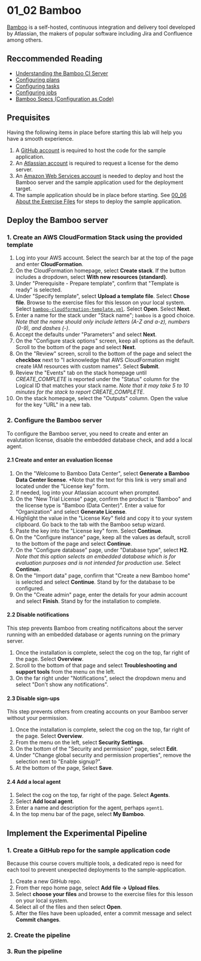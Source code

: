 # 01_02 Bamboo
[Bamboo](https://www.atlassian.com/software/bamboo) is a self-hosted, continuous integration and delivery tool developed by Atlassian, the makers of popular software including Jira and Confluence among others.

## Reccommended Reading
- [Understanding the Bamboo CI Server](https://confluence.atlassian.com/bamboo/understanding-the-bamboo-ci-server-289277285.html)
- [Configuring plans](https://confluence.atlassian.com/bamboo/configuring-plans-289276853.html)
- [Configuring tasks](https://confluence.atlassian.com/bamboo/configuring-tasks-289277036.html)
- [Configuring jobs](https://confluence.atlassian.com/bamboo/creating-a-plan-289276868.html)
- [Bamboo Specs (Configuration as Code)](https://docs.atlassian.com/bamboo-specs-docs/8.1.12/)

## Prequisites
Having the following items in place before starting this lab will help you have a smooth experience.

1. A [GitHub account](https://github.com/join) is required to host the code for the sample application.
1. An [Atlassian account](https://id.atlassian.com/signup) is required to request a license for the demo server.
2. An [Amazon Web Services account](https://aws.amazon.com/free) is needed to deploy and host the Bamboo server and the sample application used for the deployment target.
3. The sample application should be in place before starting.  See [00_06 About the Exercise Files](../../ch0_introduction/00_06_about_the_exercise_files/README.md) for steps to deploy the sample application.

## Deploy the Bamboo server
### 1. Create an AWS CloudFormation Stack using the provided template
1. Log into your AWS account.  Select the search bar at the top of the page and enter **CloudFormation**.
1. On the CloudFormation homepage, select **Create stack**.  If the button includes a dropdown, select **With new resources (standard)**.
1. Under "Prerequisite - Prepare template", confirm that "Template is ready" is selected.
1. Under "Specify template", select **Upload a template file**.  Select **Chose file**.  Browse to the exercise files for this lesson on your local system.  Select [`bamboo-cloudformation-template.yml`](./bamboo-cloudformation-template.yml).  Select **Open**. Select **Next**.
1. Enter a name for the stack under "Stack name"; `bamboo` is a good choice. *Note that the name should only include letters (A-Z and a-z), numbers (0-9), and dashes (-)*.  
1. Accept the defaults under "Parameters" and select **Next**.
1. On the "Configure stack options" screen, keep all options as the default.  Scroll to the bottom of the page and select **Next**.
1.  On the "Review" screen, scroll to the bottom of the page and select the **checkbox** next to "I acknowledge that AWS CloudFormation might create IAM resources with custom names".  Select **Submit**.
1. Review the "Events" tab on the stack homepage until *CREATE_COMPLETE* is reported under the "Status" column for the Logical ID that matches your stack name. *Note that it may take 5 to 10 minutes for the stack to report CREATE_COMPLETE*.
1.  On the stack homepage, select the "Outputs" column.  Open the value for the key "URL" in a new tab.

### 2. Configure the Bamboo server
To configure the Bamboo server, you need to create and enter an evalutation license, disable the embedded database check, and add a local agent.

#### 2.1 Create and enter an evaluation license
1. On the "Welcome to Bamboo Data Center", select **Generate a Bamboo Data Center license**. *Note that the text for this link is very small and located under the "License key" form.
2. If needed, log into your Atlassian account when prompted.
3. On the "New Trial License" page, confirm the product is "Bamboo" and the license type is "Bamboo (Data Center)".  Enter a value for "Organization" and select **Generate License**.
4. Highlight the value in the "License Key" field and copy it to your system clipboard.  Go back to the tab with the Bamboo setup wizard.
5. Paste the key into the "License key" form.  Select **Continue**.
6. On the "Configure instance" page, keep all the values as default, scroll to the bottom of the page and select **Continue**.
7. On the "Configure database" page, under "Database type", select **H2**. *Note that this option selects an embedded database which is for evaluation purposes and is not intended for production use*. Select **Continue**.
8. On the "Import data" page, confirm that "Create a new Bamboo home" is selected and select **Continue**.  Stand by for the database to be configured.
9. On the "Create admin" page, enter the details for your admin account and select **Finish**.  Stand by for the installation to complete.

#### 2.2 Disable notifications
This step prevents Bamboo from creating notificaitons about the server running with an embedded database or agents running on the primary server.

1. Once the installation is complete, select the cog on the top, far right of the page.  Select **Overview**.
2. Scroll to the bottom of that page and select **Troubleshooting and support tools** from the menu on the left.
3. On the far right under "Notifications", select the dropdown menu and select "Don't show any notifications".

#### 2.3 Disable sign-ups
This step prevents others from creating accounts on your Bamboo server without your permission.

1. Once the installation is complete, select the cog on the top, far right of the page.  Select **Overview**.
2. From the menu on the left, select **Security Settings**.
3. On the bottom of the "Security and permission" page, select **Edit**.
4. Under "Change global security and permission properties", remove the selection next to "Enable signup?".
5. At the bottom of the page, Select **Save**.

#### 2.4 Add a local agent
1. Select the cog on the top, far right of the page.  Select **Agents**.
2. Select **Add local agent**.
3. Enter a name and description for the agent, perhaps `agent1`.
4. In the top menu bar of the page, select **My Bamboo**.

## Implement the Experimental Pipeline
### 1. Create a GitHub repo for the sample application code
Because this course covers multiple tools, a dedicated repo is need for each tool to prevent unexpected deployments to the sample-application.

1. Create a new GitHub repo.
1. From ther repo home page, select **Add file -> Upload files**.
1. Select **choose your files** and browse to the exercise files for this lesson on your local system.
1. Select all of the files and then select **Open**.
1. After the files have been uploaded, enter a commit message and select **Commit changes**.
 
### 2. Create the pipeline
### 3. Run the pipeline

